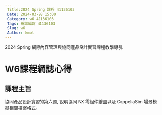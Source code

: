 ```yaml
---
 Title:2024 Spring 課程 41136103
 Date: 2024-03-28 15:00
 Category: w6 41136103
 Tags: 網誌編寫 41136103
 Slug: w6
 Author: kmol
---
```


2024 Spring 網際內容管理與協同產品設計實習課程教學導引.

<!-- PELICAN_END_SUMMARY -->

# W6課程網誌心得

## 課程主旨

協同產品設計實習的第六週, 說明協同 NX 零組件繪圖以及 CoppeliaSim 場景模擬相關檔案格式。
